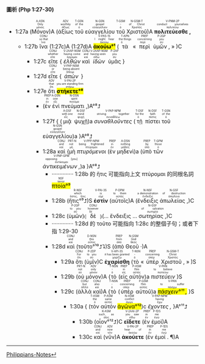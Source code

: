#### 圖析 (Php 1:27-30)
- <rt>1:27a</rt> (<RUBY><ruby><ruby>Μόνον<rt>μόνος</rt></ruby><rt>Only</rt></ruby><rt>A-ASN</rt></RUBY>)A (<RUBY><ruby><ruby>ἀξίως<rt>ἀξίως</rt></ruby><rt>worthily</rt></ruby><rt>ADV</rt></RUBY> <RUBY><ruby><ruby>τοῦ<rt>ὁ</rt></ruby><rt>of the</rt></ruby><rt>T-GSN</rt></RUBY> <RUBY><ruby><ruby>εὐαγγελίου<rt>εὐαγγέλιον</rt></ruby><rt>gospel</rt></ruby><rt>N-GSN</rt></RUBY> <RUBY><ruby><ruby>τοῦ<rt>ὁ</rt></ruby><rt>-</rt></ruby><rt>T-GSM</rt></RUBY> <RUBY><ruby><ruby>Χριστοῦ<rt>Χριστός</rt></ruby><rt>of Christ</rt></ruby><rt>N-GSM-T</rt></RUBY>)A <RUBY><ruby><ruby><strong>πολιτεύεσθε ,</strong><rt>πολιτεύω</rt></ruby><rt>conduct yourselves</rt></ruby><rt>V-PNM-2P</rt></RUBY> 
	- <rt>1:27b</rt> <RUBY><ruby><ruby>ἵνα<rt>ἵνα</rt></ruby><rt>so that</rt></ruby><rt>CONJ</rt></RUBY> (<rt>1:27c</rt>)A (<rt>1:27d</rt>)A <RUBY><ruby><ruby><mark><strong>ἀκούω°¹</strong></mark><rt>ἀκούω</rt></ruby><rt>I might hear</rt></ruby><rt>V-PAS-1S</rt></RUBY> (<RUBY><ruby><ruby>τὰ<rt>ὁ</rt></ruby><rt>the things</rt></ruby><rt>T-APN</rt></RUBY> « <RUBY><ruby><ruby>περὶ<rt>περί</rt></ruby><rt>concerning</rt></ruby><rt>PREP</rt></RUBY> <RUBY><ruby><ruby>ὑμῶν ,<rt>σύ</rt></ruby><rt>you</rt></ruby><rt>P-2GP</rt></RUBY> » )C
		- <rt>1:27c</rt> <RUBY><ruby><ruby>εἴτε<rt>εἴτε</rt></ruby><rt>whether</rt></ruby><rt>CONJ</rt></RUBY> { <RUBY><ruby><ruby><em>ἐλθὼν</em><rt>ἔρχομαι</rt></ruby><rt>having come</rt></ruby><rt>V-2AAP-NSM</rt></RUBY> <RUBY><ruby><ruby>καὶ<rt>καί</rt></ruby><rt>and</rt></ruby><rt>CONJ</rt></RUBY> <RUBY><ruby><ruby><em>ἰδὼν</em><rt>εἴδω</rt></ruby><rt>having seen</rt></ruby><rt>V-2AAP-NSM</rt></RUBY> <RUBY><ruby><ruby>ὑμᾶς<rt>σύ</rt></ruby><rt>you</rt></ruby><rt>P-2AP</rt></RUBY> }
		- <rt>1:27d</rt> <RUBY><ruby><ruby>εἴτε<rt>εἴτε</rt></ruby><rt>or</rt></ruby><rt>CONJ</rt></RUBY> { <RUBY><ruby><ruby><em>ἀπὼν</em><rt>ἄπειμι</rt></ruby><rt>being absent</rt></ruby><rt>V-PAP-NSM</rt></RUBY> }
		- <rt>1:27e</rt> <RUBY><ruby><ruby>ὅτι<rt>ὅτι</rt></ruby><rt>that</rt></ruby><rt>ADV</rt></RUBY> <RUBY><ruby><ruby><mark><strong>στήκετε°⁸</strong></mark><rt>στήκω</rt></ruby><rt>you are standing firm</rt></ruby><rt>V-PAI-2P</rt></RUBY> 
			- (<RUBY><ruby><ruby>ἐν<rt>ἐν</rt></ruby><rt>in</rt></ruby><rt>PREP</rt></RUBY> <RUBY><ruby><ruby>ἑνὶ<rt>εἷς</rt></ruby><rt>one</rt></ruby><rt>A-DSN</rt></RUBY> <RUBY><ruby><ruby>πνεύματι ,<rt>πνεῦμα</rt></ruby><rt>spirit</rt></ruby><rt>N-DSN</rt></RUBY>)A°⁸⮥ 
			- <rt>1:27f</rt> { (<RUBY><ruby><ruby>μιᾷ<rt>εἷς</rt></ruby><rt>with one</rt></ruby><rt>A-DSF</rt></RUBY> <RUBY><ruby><ruby>ψυχῇ<rt>ψυχή</rt></ruby><rt>mind</rt></ruby><rt>N-DSF</rt></RUBY>)a <RUBY><ruby><ruby><em>συναθλοῦντες</em><rt>συναθλέω</rt></ruby><rt>striving together</rt></ruby><rt>V-PAP-NPM</rt></RUBY> (<RUBY><ruby><ruby>τῇ<rt>ὁ</rt></ruby><rt>for the</rt></ruby><rt>T-DSF</rt></RUBY> <RUBY><ruby><ruby>πίστει<rt>πίστις</rt></ruby><rt>faith</rt></ruby><rt>N-DSF</rt></RUBY> <RUBY><ruby><ruby>τοῦ<rt>ὁ</rt></ruby><rt>of the</rt></ruby><rt>T-GSN</rt></RUBY> <RUBY><ruby><ruby>εὐαγγελίου<rt>εὐαγγέλιον</rt></ruby><rt>gospel</rt></ruby><rt>N-GSN</rt></RUBY>)a }A°⁸⮥
			- <rt>1:28a</rt> <RUBY><ruby><ruby>καὶ<rt>καί</rt></ruby><rt>and</rt></ruby><rt>CONJ</rt></RUBY> {<RUBY><ruby><ruby>μὴ<rt>μή</rt></ruby><rt>not</rt></ruby><rt>PRT-N</rt></RUBY> <RUBY><ruby><ruby><em>πτυρόμενοι</em><rt>πτύρομαι</rt></ruby><rt>being frightened</rt></ruby><rt>V-PPP-NPM</rt></RUBY> (<RUBY><ruby><ruby>ἐν<rt>ἐν</rt></ruby><rt>in</rt></ruby><rt>PREP</rt></RUBY> <RUBY><ruby><ruby>μηδενὶ<rt>μηδείς</rt></ruby><rt>nothing</rt></ruby><rt>A-DSN</rt></RUBY>)a (<RUBY><ruby><ruby>ὑπὸ<rt>ὑπό</rt></ruby><rt>by</rt></ruby><rt>PREP</rt></RUBY> <RUBY><ruby><ruby>τῶν<rt>ὁ</rt></ruby><rt>those</rt></ruby><rt>T-GPM</rt></RUBY> <RUBY><ruby><ruby><em>ἀντικειμένων ,</em><rt>ἀντίκειμαι</rt></ruby><rt>opposing [you]</rt></ruby><rt>V-PNP-GPM</rt></RUBY>)a }A°⁸⮥ 
				- ·············· <rt>1:28b</rt> 的 ἥτις 可能指向上文 πτύρομαι 的同根名詞 <ruby><ruby><mark>πτοία°⁹</mark><rt>terror</rt></ruby><rt>NSF</rt></ruby>
				- <rt>1:28b</rt> (<RUBY><ruby><ruby>ἥτις°⁹⮥<rt>ὅστις, ἥτις</rt></ruby><rt>which</rt></ruby><rt>R-NSF</rt></RUBY>)S <RUBY><ruby><ruby><strong>ἐστὶν</strong><rt>εἰμί</rt></ruby><rt>is</rt></ruby><rt>V-PAI-3S</rt></RUBY> (<RUBY><ruby><ruby>αὐτοῖς<rt>αὐτός</rt></ruby><rt>to them</rt></ruby><rt>P-DPM</rt></RUBY>)A (<RUBY><ruby><ruby>ἔνδειξις<rt>ἔνδειξις</rt></ruby><rt>a demonstration</rt></ruby><rt>N-NSF</rt></RUBY> <RUBY><ruby><ruby>ἀπωλείας ,<rt>ἀπώλεια</rt></ruby><rt>of destruction</rt></ruby><rt>N-GSF</rt></RUBY>)C 
				- <rt>1:28c</rt> (<RUBY><ruby><ruby>ὑμῶν<rt>σύ</rt></ruby><rt>to you</rt></ruby><rt>P-2GP</rt></RUBY>)⦇ <RUBY><ruby><ruby>δὲ<rt>δέ</rt></ruby><rt>however</rt></ruby><rt>CONJ</rt></RUBY> ⦈(...  ἔνδειξις ... <RUBY><ruby><ruby>σωτηρίας ,<rt>σωτηρία</rt></ruby><rt>of salvation</rt></ruby><rt>N-GSF</rt></RUBY>)C
				- ·············· <rt>1:28d</rt> 的 τοῦτο 可能指向 <rt>1:28c</rt> 的整個子句；或者下指 <rt>1:29-30</rt>
				- <rt>1:28d</rt> <RUBY><ruby><ruby>καὶ<rt>καί</rt></ruby><rt>and</rt></ruby><rt>CONJ</rt></RUBY> (<RUBY><ruby><ruby>τοῦτο°¹⁰⮥⮧<rt>οὗτος</rt></ruby><rt>this</rt></ruby><rt>D-NSN</rt></RUBY>)S  (<RUBY><ruby><ruby>ἀπὸ<rt>ἀπό</rt></ruby><rt>from</rt></ruby><rt>PREP</rt></RUBY> <RUBY><ruby><ruby>Θεοῦ ·<rt>θεός</rt></ruby><rt>God</rt></ruby><rt>N-GSM</rt></RUBY>)A
					- <rt>1:29a</rt> <RUBY><ruby><ruby>ὅτι<rt>ὅτι</rt></ruby><rt>For</rt></ruby><rt>CONJ</rt></RUBY> (<RUBY><ruby><ruby>ὑμῖν<rt>σύ</rt></ruby><rt>to you</rt></ruby><rt>P-2DP</rt></RUBY>)C <RUBY><ruby><ruby><strong>ἐχαρίσθη</strong><rt>χαρίζω</rt></ruby><rt>it has been granted</rt></ruby><rt>V-API-3S</rt></RUBY> (<RUBY><ruby><ruby>τὸ<rt>ὁ</rt></ruby><rt>-</rt></ruby><rt>T-NSN</rt></RUBY> « <RUBY><ruby><ruby>ὑπὲρ<rt>ὑπέρ</rt></ruby><rt>concerning</rt></ruby><rt>PREP</rt></RUBY> <RUBY><ruby><ruby>Χριστοῦ ,<rt>Χριστός</rt></ruby><rt>Christ</rt></ruby><rt>N-GSM-T</rt></RUBY> » )S
					- <rt>1:29b</rt> (<RUBY><ruby><ruby>οὐ<rt>οὐ</rt></ruby><rt>not</rt></ruby><rt>PRT-N</rt></RUBY> <RUBY><ruby><ruby>μόνον<rt>μόνον</rt></ruby><rt>only</rt></ruby><rt>ADV</rt></RUBY>)A {<RUBY><ruby><ruby>τὸ<rt>ὁ</rt></ruby><rt>-</rt></ruby><rt>T-NSN</rt></RUBY> (<RUBY><ruby><ruby>εἰς<rt>εἰς</rt></ruby><rt>in</rt></ruby><rt>PREP</rt></RUBY> <RUBY><ruby><ruby>αὐτὸν<rt>αὐτός</rt></ruby><rt>Him</rt></ruby><rt>P-ASM</rt></RUBY>)a <RUBY><ruby><ruby><em>πιστεύειν</em><rt>πιστεύω</rt></ruby><rt>to believe</rt></ruby><rt>V-PAN</rt></RUBY> }S 
					- <rt>1:29c</rt> (<RUBY><ruby><ruby>ἀλλὰ<rt>ἀλλά</rt></ruby><rt>but</rt></ruby><rt>CONJ</rt></RUBY> <RUBY><ruby><ruby>καὶ<rt>καί</rt></ruby><rt>also</rt></ruby><rt>CONJ</rt></RUBY>)A {<RUBY><ruby><ruby>τὸ<rt>ὁ</rt></ruby><rt>-</rt></ruby><rt>T-NSN</rt></RUBY> (<RUBY><ruby><ruby>ὑπὲρ<rt>ὑπέρ</rt></ruby><rt>concerning</rt></ruby><rt>PREP</rt></RUBY> <RUBY><ruby><ruby>αὐτοῦ<rt>αὐτός</rt></ruby><rt>Him</rt></ruby><rt>P-GSM</rt></RUBY>)a <RUBY><ruby><ruby><mark><em>πάσχειν°¹¹ ,</em></mark><rt>πάσχω</rt></ruby><rt>to suffer</rt></ruby><rt>V-PAN</rt></RUBY> }S
						- <rt>1:30a</rt> { (<RUBY><ruby><ruby>τὸν<rt>ὁ</rt></ruby><rt>the</rt></ruby><rt>T-ASM</rt></RUBY> <RUBY><ruby><ruby>αὐτὸν<rt>αὐτός</rt></ruby><rt>same</rt></ruby><rt>P-ASM</rt></RUBY> <RUBY><ruby><ruby><mark>ἀγῶνα°¹²</mark><rt>ἀγών</rt></ruby><rt>conflict</rt></ruby><rt>N-ASM</rt></RUBY>)c <RUBY><ruby><ruby><em>ἔχοντες ,</em><rt>ἔχω</rt></ruby><rt>having</rt></ruby><rt>V-PAP-NPM</rt></RUBY> }A°¹¹⮥ 
							- <rt>1:30b</rt> (<RUBY><ruby><ruby>οἷον°¹²⮥<rt>οἷος</rt></ruby><rt>such as</rt></ruby><rt>K-ASM</rt></RUBY>)C <RUBY><ruby><ruby><strong>εἴδετε</strong><rt>εἴδω</rt></ruby><rt>you saw</rt></ruby><rt>V-2AAI-2P</rt></RUBY> (<RUBY><ruby><ruby>ἐν<rt>ἐν</rt></ruby><rt>in</rt></ruby><rt>PREP</rt></RUBY> <RUBY><ruby><ruby>ἐμοὶ<rt>ἐγώ</rt></ruby><rt>me</rt></ruby><rt>P-1DS</rt></RUBY>)A
							- <rt>1:30c</rt> <RUBY><ruby><ruby>καὶ<rt>καί</rt></ruby><rt>and</rt></ruby><rt>CONJ</rt></RUBY> (<RUBY><ruby><ruby>νῦν<rt>νῦν</rt></ruby><rt>now</rt></ruby><rt>ADV</rt></RUBY>)A <RUBY><ruby><ruby><strong>ἀκούετε</strong><rt>ἀκούω</rt></ruby><rt>hear of</rt></ruby><rt>V-PAI-2P</rt></RUBY> (<RUBY><ruby><ruby>ἐν<rt>ἐν</rt></ruby><rt>in</rt></ruby><rt>PREP</rt></RUBY> <RUBY><ruby><ruby>ἐμοί . ¶<rt>ἐγώ</rt></ruby><rt>me</rt></ruby><rt>P-1DS</rt></RUBY>)A



---
[Philippians-Notes↵](Philippians-Notes.md)